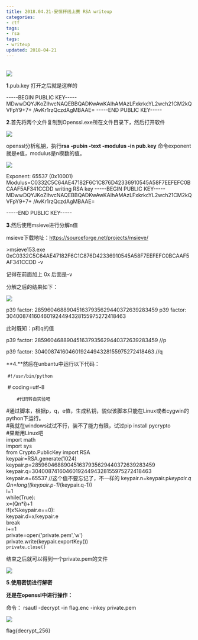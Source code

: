 ```yaml
---
title: 2018.04.21-安恒杯线上赛 RSA writeup
categories:
- ctf
tags:
- rsa
tags:
- writeup
updated: 2018-04-21
---
```


###### 

<img src="{{ site.url }}/assets//blog_images/2018.04.21-安恒线上RSA-01.png"/>

 												



**1**.pub.key 打开之后就是这样的

-----BEGIN PUBLIC KEY-----
MDwwDQYJKoZIhvcNAQEBBQADKwAwKAIhAMAzLFxkrkcYL2wch21CM2kQVFpY9+7+
/AvKr1rzQczdAgMBAAE=
-----END PUBLIC KEY-----

**2**.首先将两个文件复制到Openssl.exe所在文件目录下，然后打开软件

<img src="{{ site.url }}/assets//blog_images/2018.04.21-安恒线上RSA-02.png"/>



openssl分析私钥，执行**rsa -pubin -text -modulus -in pub.key** 命令exponent就是e值，modulus是n模数的值。

<img src="{{ site.url }}/assets//blog_images/2018.04.21-安恒线上RSA-03.png"/>



Exponent: 65537 (0x10001)
Modulus=C0332C5C64AE47182F6C1C876D42336910545A58F7EEFEFC0BCAAF5AF341CCDD
writing RSA key
-----BEGIN PUBLIC KEY-----
MDwwDQYJKoZIhvcNAQEBBQADKwAwKAIhAMAzLFxkrkcYL2wch21CM2kQVFpY9+7+
/AvKr1rzQczdAgMBAAE=

-----END PUBLIC KEY-----

**3**.然后使用msieve进行分解n值

msieve下载地址：<https://sourceforge.net/projects/msieve/>

\>msieve153.exe 0xC0332C5C64AE47182F6C1C876D42336910545A58F7EEFEFC0BCAAF5AF341CCDD -v

记得在前面加上 0x  后面是-v

分解之后的结果如下：

<img src="{{ site.url }}/assets//blog_images/2018.04.21-安恒线上RSA-04.png"/>



p39 factor: 285960468890451637935629440372639283459
p39 factor: 304008741604601924494328155975272418463

此时既知：p和q的值

p39 factor: 285960468890451637935629440372639283459   //p

p39 factor: 304008741604601924494328155975272418463   //q

**4.**然后在unbantu中运行以下代码：

​    `#!/usr/bin/python`  

​    # coding=utf-8   

`​    #代码转自实验吧`

​    #通过脚本，根据p，q，e值，生成私钥，貌似该脚本只能在Linux或者cygwin的python下运行。  
    #我就在windows试试不行，装不了能力有限，试过pip install pycrypto  
    #果断用Linux吧  
    import math  
    import sys  
    from Crypto.PublicKey import RSA  
    keypair=RSA.generate(1024)  
    keypair.p=285960468890451637935629440372639283459
    keypair.q=304008741604601924494328155975272418463  
    keypair.e=65537  //这个值不要忘记了，不一样的
    keypair.n=keypair.p*keypair.q  
    Qn=long((keypair.p-1)*(keypair.q-1))  
    i=1  
    while(True):  
        x=(Qn*i)+1  
        if(x%keypair.e==0):  
            keypair.d=x/keypair.e  
            break  
        i+=1  
    private=open('private.pem','w')  
    private.write(keypair.exportKey())  
    `private.close()`  

结束之后就可以得到一个private.pem的文件

<img src="{{ site.url }}/assets//blog_images/2018.04.21-安恒线上RSA-05.png"/>



**5**.**使用密钥进行解密**

**还是在openssl中进行操作：**

命令： rsautl -decrypt -in flag.enc -inkey private.pem

<img src="{{ site.url }}/assets//blog_images/2018.04.21-安恒线上RSA-06.png"/>



flag{decrypt_256}

​
